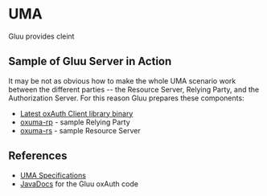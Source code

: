 # UMA

Gluu provides cleint

## Sample of Gluu Server in Action

It may be not as obvious how to make the whole UMA scenario work between
the different parties -- the Resource Server, Relying Party, and the
Authorization Server. For this reason Gluu prepares these components:

- [Latest oxAuth Client library binary](http://ox.gluu.org/maven/org/xdi/oxauth-client/2.3.4.Final/)
- [oxuma-rp](https://svn.gluu.info/repository/openxdi/oxUmaDemo/RP/) - sample Relying Party
- [oxuma-rs](https://svn.gluu.info/repository/openxdi/oxUmaDemo/RS/) - sample Resource Server

## References
- [UMA Specifications](http://kantarainitiative.org/confluence/display/uma/UMA+1.0+Core+Protocol)
- [JavaDocs](http://ox.gluu.org/oxauth-javadocs/apidocs) for the Gluu oxAuth code

